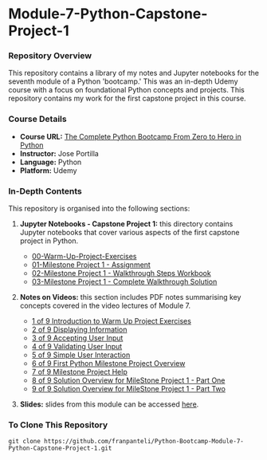 # Module-7-Python-Capstone-Project-1

### Repository Overview
This repository contains a library of my notes and Jupyter notebooks for the seventh module of a Python 'bootcamp.' This was an in-depth Udemy course with a focus on foundational Python concepts and projects. This repository contains my work for the first capstone project in this course.

### Course Details
- **Course URL:** [The Complete Python Bootcamp From Zero to Hero in Python](https://www.udemy.com/course/complete-python-bootcamp/?couponCode=ST18MT62524)
- **Instructor:** Jose Portilla
- **Language:** Python
- **Platform:** Udemy

### In-Depth Contents
This repository is organised into the following sections:

1. **Jupyter Notebooks - Capstone Project 1:**
   this directory contains Jupyter notebooks that cover various aspects of the first capstone project in Python.
   - [00-Warm-Up-Project-Exercises](https://github.com/franpanteli/Python-Bootcamp-Module-7-Python-Capstone-Project-1/blob/main/Jupyter%20Notebooks%20-%20Capstone%20Project%201/00-Warm-Up-Project-Exercises.ipynb)
   - [01-Milestone Project 1 - Assignment](https://github.com/franpanteli/Python-Bootcamp-Module-7-Python-Capstone-Project-1/blob/main/Jupyter%20Notebooks%20-%20Capstone%20Project%201/01-Milestone%20Project%201%20-%20Assignment.ipynb)
   - [02-Milestone Project 1 - Walkthrough Steps Workbook](https://github.com/franpanteli/Python-Bootcamp-Module-7-Python-Capstone-Project-1/blob/main/Jupyter%20Notebooks%20-%20Capstone%20Project%201/02-Milestone%20Project%201%20-%20Walkthrough%20Steps%20Workbook.ipynb)
   - [03-Milestone Project 1 - Complete Walkthrough Solution](https://github.com/franpanteli/Python-Bootcamp-Module-7-Python-Capstone-Project-1/blob/main/Jupyter%20Notebooks%20-%20Capstone%20Project%201/03-Milestone%20Project%201%20-%20Complete%20Walkthrough%20Solution.ipynb)

2. **Notes on Videos:**
   this section includes PDF notes summarising key concepts covered in the video lectures of Module 7.
   - [1 of 9 Introduction to Warm Up Project Exercises](https://github.com/franpanteli/Python-Bootcamp-Module-7-Python-Capstone-Project-1/blob/main/Notes%20on%20Videos%20-%20Module%207%20Python%20Capstone%20Project%201/1%20of%209%20Introduction%20to%20Warm%20Up%20Project%20Exercises.pdf)
   - [2 of 9 Displaying Information](https://github.com/franpanteli/Python-Bootcamp-Module-7-Python-Capstone-Project-1/blob/main/Notes%20on%20Videos%20-%20Module%207%20Python%20Capstone%20Project%201/2%20of%209%20Displaying%20Information.pdf)
   - [3 of 9 Accepting User Input](https://github.com/franpanteli/Python-Bootcamp-Module-7-Python-Capstone-Project-1/blob/main/Notes%20on%20Videos%20-%20Module%207%20Python%20Capstone%20Project%201/3%20of%209%20Accepting%20User%20Input.pdf)
   - [4 of 9 Validating User Input](https://github.com/franpanteli/Python-Bootcamp-Module-7-Python-Capstone-Project-1/blob/main/Notes%20on%20Videos%20-%20Module%207%20Python%20Capstone%20Project%201/4%20of%209%20Validating%20User%20Input.pdf)
   - [5 of 9 Simple User Interaction](https://github.com/franpanteli/Python-Bootcamp-Module-7-Python-Capstone-Project-1/blob/main/Notes%20on%20Videos%20-%20Module%207%20Python%20Capstone%20Project%201/5%20of%209%20Simple%20User%20Interaction.pdf)
   - [6 of 9 First Python Milestone Project Overview](https://github.com/franpanteli/Python-Bootcamp-Module-7-Python-Capstone-Project-1/blob/main/Notes%20on%20Videos%20-%20Module%207%20Python%20Capstone%20Project%201/6%20of%209%20First%20Python%20Milestone%20Project%20Overview.pdf)
   - [7 of 9 Milestone Project Help](https://github.com/franpanteli/Python-Bootcamp-Module-7-Python-Capstone-Project-1/blob/main/Notes%20on%20Videos%20-%20Module%207%20Python%20Capstone%20Project%201/7%20of%209%20Milestone%20Project%20Help.pdf)
   - [8 of 9 Solution Overview for MileStone Project 1 - Part One](https://github.com/franpanteli/Python-Bootcamp-Module-7-Python-Capstone-Project-1/blob/main/Notes%20on%20Videos%20-%20Module%207%20Python%20Capstone%20Project%201/8%20of%209%20Solution%20Overview%20for%20MileStone%20Project%201%20-%20Part%20One.pdf)
   - [9 of 9 Solution Overview for MileStone Project 1 - Part Two](https://github.com/franpanteli/Python-Bootcamp-Module-7-Python-Capstone-Project-1/blob/main/Notes%20on%20Videos%20-%20Module%207%20Python%20Capstone%20Project%201/9%20of%209%20Solution%20Overview%20for%20MileStone%20Project%201%20-%20Part%20Two.pdf)

3. **Slides:**
   slides from this module can be accessed [here](https://github.com/franpanteli/Python-Bootcamp-Module-7-Python-Capstone-Project-1/blob/main/Capstone%20Project%201%20Slides.pdf).

### To Clone This Repository
```
git clone https://github.com/franpanteli/Python-Bootcamp-Module-7-Python-Capstone-Project-1.git
```
